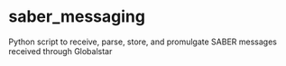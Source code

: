 # saber_messaging
Python script to receive, parse, store, and promulgate SABER messages received through Globalstar
